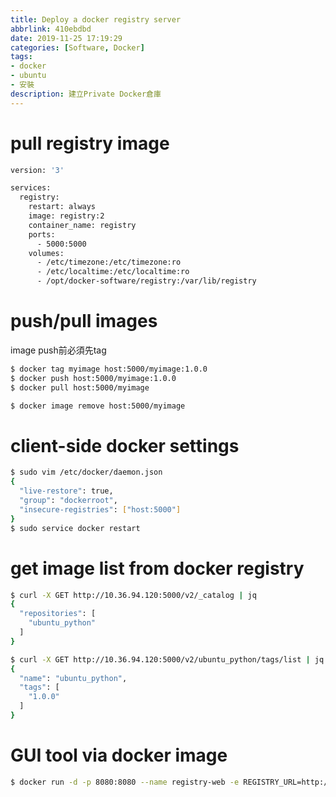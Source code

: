 ```yaml
---
title: Deploy a docker registry server
abbrlink: 410ebdbd
date: 2019-11-25 17:19:29
categories: [Software, Docker]
tags:
- docker
- ubuntu
- 安裝
description: 建立Private Docker倉庫
---
```


# pull registry image
```bash
version: '3'

services:
  registry:
    restart: always
    image: registry:2
    container_name: registry
    ports:
      - 5000:5000
    volumes:
      - /etc/timezone:/etc/timezone:ro
      - /etc/localtime:/etc/localtime:ro
      - /opt/docker-software/registry:/var/lib/registry
```

# push/pull images
image push前必須先tag
```bash
$ docker tag myimage host:5000/myimage:1.0.0
$ docker push host:5000/myimage:1.0.0
$ docker pull host:5000/myimage

$ docker image remove host:5000/myimage
```

# client-side docker settings
```bash
$ sudo vim /etc/docker/daemon.json
{
  "live-restore": true,
  "group": "dockerroot",
  "insecure-registries": ["host:5000"]
}
$ sudo service docker restart
```

# get image list from docker registry
```bash
$ curl -X GET http://10.36.94.120:5000/v2/_catalog | jq
{
  "repositories": [
    "ubuntu_python"
  ]
}

$ curl -X GET http://10.36.94.120:5000/v2/ubuntu_python/tags/list | jq
{
  "name": "ubuntu_python",
  "tags": [
    "1.0.0"
  ]
}
```

# GUI tool via docker image
```bash
$ docker run -d -p 8080:8080 --name registry-web -e REGISTRY_URL=http://host:5000/v2 hyper/docker-registry-web
```